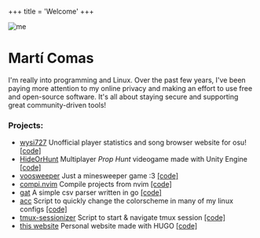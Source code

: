 +++
title = 'Welcome'
+++

![me](jo.jpg#pfp)

# Martí Comas

I'm really into programming and Linux. 
Over the past few years, I've been paying more attention 
to my online privacy and making an effort to use free and open-source software. 
It's all about staying secure and supporting great community-driven tools!

### Projects:
- [wysi727](https://wysi727.com) Unofficial player statistics and song browser website for osu! [\[code\]](https://github.com/wysi-inc/web)
- [HideOrHunt](https://www.youtube.com/watch?v=1J5U7lFG6uQ) Multiplayer *Prop Hunt* videogame made with Unity Engine [\[code\]](https://github.com/ManuLopezA/HideOrHunt)
- [voosweeper](https://voo.m4rti.dev) Just a minesweeper game :3 [\[code\]](https://github.com/m4rti21/voosweeper)
- [compi.nvim](https://github.com/M4rti21/compi.nvim) Compile projects from nvim [\[code\]](https://github.com/m4rti21/compi.nvim)
- [gat](https://github.com/M4rti21/gat) A simple csv parser written in go [\[code\]](https://github.com/m4rti21/gat)
- [acc](https://github.com/M4rti21/acc) Script to quickly change the colorscheme in many of my linux configs [\[code\]](https://github.com/m4rti21/acc)
- [tmux-sessionizer](https://github.com/M4rti21/tmux-sessionizer) Script to start & navigate tmux session [\[code\]](https://github.com/m4rti21/tmux-sessionizer)
- [this website](https://m4rti.dev) Personal website made with HUGO [\[code\]](https://github.com/m4rti21/hugo-web)
